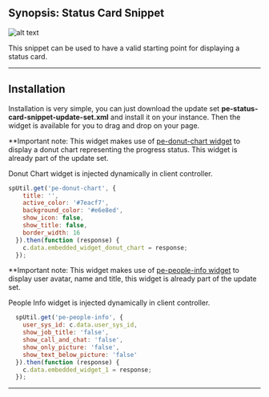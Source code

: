 ## Synopsis: Status Card Snippet

![alt text](https://gitlab.com/dev-practice/platexp-widget-library/raw/master/images/pe-status-card-snippet.png "Status Card Snippet")

This snippet can be used to have a valid starting point for displaying a status card.

***

## Installation

Installation is very simple, you can just download the update set **pe-status-card-snippet-update-set.xml** and install it on your instance. Then the widget is available for you to drag and drop on your page.

**Important note: This widget makes use of [pe-donut-chart widget](https://gitlab.com/dev-practice/platexp-widget-library/tree/master/pe-donut-chart) to display a donut chart representing the progress status. This widget is already part of the update set.

Donut Chart widget is injected dynamically in client controller.

```javascript
spUtil.get('pe-donut-chart', {
    title: '',
    active_color: '#7eacf7',
    background_color: '#e6e8ed',
    show_icon: false,
    show_title: false,
    border_width: 16
  }).then(function (response) {
    c.data.embedded_widget_donut_chart = response;
  });
```

**Important note: This widget makes use of [pe-people-info widget](https://gitlab.com/dev-practice/platexp-widget-library/tree/master/pe-people-info) to display user avatar, name and title, this widget is already part of the update set.

People Info widget is injected dynamically in client controller.

```javascript
  spUtil.get('pe-people-info', {
    user_sys_id: c.data.user_sys_id,
    show_job_title: 'false',
    show_call_and_chat: 'false',
    show_only_picture: 'false',
    show_text_below_picture: 'false'
  }).then(function (response) {
    c.data.embedded_widget_1 = response;
  });
```

***
